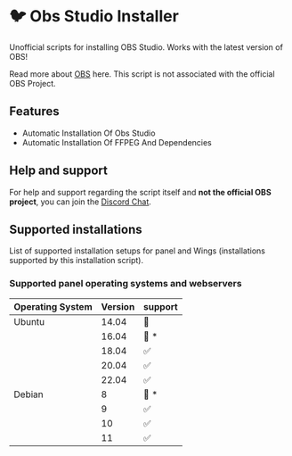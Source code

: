 # :bird: Obs Studio Installer
Unofficial scripts for installing OBS Studio. Works with the latest version of OBS!

Read more about [OBS](https://obsproject.com/) here. This script is not associated with the official OBS Project.

## Features
- Automatic Installation Of Obs Studio
- Automatic Installation Of FFPEG And Dependencies
## Help and support

For help and support regarding the script itself and **not the official OBS project**, you can join the [Discord Chat](https://soon.com).

## Supported installations

List of supported installation setups for panel and Wings (installations supported by this installation script).

### Supported panel operating systems and webservers

| Operating System | Version | support            |
| ---------------- | ------- | ------------------ |
| Ubuntu           | 14.04   | :red_circle:       |
|                  | 16.04   | :red_circle: \*    |      
|                  | 18.04   | :white_check_mark: |
|                  | 20.04   | :white_check_mark: |
|                  | 22.04   | :white_check_mark: |         
| Debian           | 8       | :red_circle: \*    |            
|                  | 9       | :white_check_mark: |
|                  | 10      | :white_check_mark: |
|                  | 11      | :white_check_mark: |
